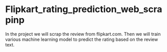# Flipkart_rating_prediction_web_scrapinp
In the project we will scrap the review from flipkart.com. Then we will train various machine learning model to predict the rating based on the review text.
